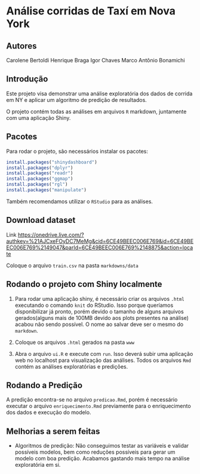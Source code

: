 # Análise corridas de Taxí em Nova York

## Autores

Carolene Bertoldi
Henrique Braga
Igor Chaves
Marco Antônio Bonamichi

## Introdução

Este projeto visa demonstrar uma análise exploratória dos dados de corrida em NY e aplicar um algoritmo de predição de resultados.

O projeto contém todas as análises em arquivos `R` markdown, juntamente com uma aplicação Shiny.

## Pacotes

Para rodar o projeto, são necessários instalar os pacotes:

```r
install.packages("shinydashboard")
install.packages("dplyr")
install.packages("readr")
install.packages("ggmap")
install.packages("rgl")
install.packages("manipulate")
```

Também recomendamos utilizar o `RStudio` para as análises.

## Download dataset

Link https://onedrive.live.com/?authkey=%21AJCxeFOyDC7MeMg&cid=6CE49BEEC006E769&id=6CE49BEEC006E769%2149047&parId=6CE49BEEC006E769%2148875&action=locate

Coloque o arquivo `train.csv` na pasta `markdowns/data`

## Rodando o projeto com Shiny localmente

1. Para rodar uma aplicação shiny, é necessário criar os arquivos `.html` executando o comando `knit` do RStudio. Isso porque queríamos disponibilizar já pronto, porém devido o tamanho de alguns arquivos gerados(alguns mais de 100MB devido aos plots presentes na análise) acabou não sendo possível. O nome ao salvar deve ser o mesmo do `markdown`. 

2. Coloque os arquivos `.html` gerados na pasta `www`

3. Abra o arquivo `ui.R` e execute com `run`. Isso deverá subir uma aplicação web no localhost para visualização das análises. 
Todos os arquivos `Rmd` contém as análises exploratórias e predições.



## Rodando a Predição

A predição encontra-se no arquivo `predicao.Rmd`, porém é necessário executar o arquivo `enriquecimento.Rmd` previamente para o enriquecimento dos dados e execução do modelo.

## Melhorias a serem feitas

* Algoritmos de predição: Não conseguimos testar as variáveis e validar possíveis modelos, bem como reduções possíveis para gerar um modelo com boa predição. Acabamos gastando mais tempo na análise exploratória em si.